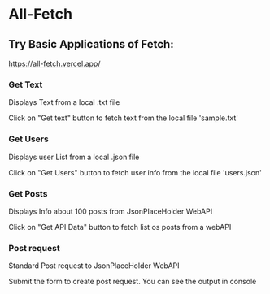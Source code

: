 # All-Fetch
## Try Basic Applications of Fetch:
https://all-fetch.vercel.app/ 

### Get Text
Displays Text from a local .txt file

Click on "Get text" button to fetch text from the local file 'sample.txt'

### Get Users
Displays user List from a local .json file

Click on "Get Users" button to fetch user info from the local file 'users.json'

### Get Posts
Displays Info about 100 posts from JsonPlaceHolder WebAPI

Click on "Get API Data" button to fetch list os posts from a webAPI

### Post request
Standard Post request to JsonPlaceHolder WebAPI

Submit the form to create post request. You can see the output in console

